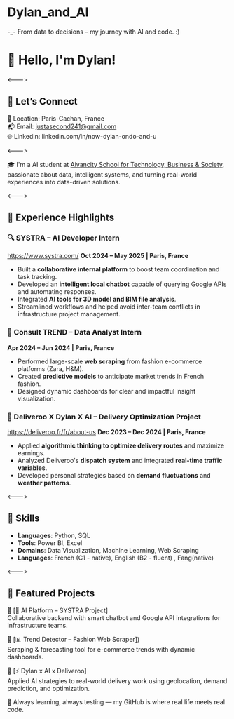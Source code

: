 # Dylan_and_AI
-_-  From data to decisions – my journey with AI and code. :)


# 👋 Hello, I'm Dylan!
<--->

## 🤝 Let’s Connect


📍 Location:   Paris-Cachan, France  
📬 Email:      justasecond241@gmail.com  
🌐 LinkedIn:   linkedin.com/in/now-dylan-ondo-and-u


<--->

🎓 I'm a AI student at [Aivancity School for Technology, Business & Society](https://www.aivancity.ai), passionate about data, intelligent systems, and turning real-world experiences into data-driven solutions.

<--->

## 💼 Experience Highlights

### 🔍 SYSTRA – AI Developer Intern 
https://www.systra.com/
**Oct 2024 – May 2025 | Paris, France**  
- Built a **collaborative internal platform** to boost team coordination and task tracking.  
- Developed an **intelligent local chatbot** capable of querying Google APIs and automating responses.  
- Integrated **AI tools for 3D model and BIM file analysis**.  
- Streamlined workflows and helped avoid inter-team conflicts in infrastructure project management.

### 🧠 Consult TREND – Data Analyst Intern  
**Apr 2024 – Jun 2024 | Paris, France**  
- Performed large-scale **web scraping** from fashion e-commerce platforms (Zara, H&M).  
- Created **predictive models** to anticipate market trends in French fashion.  
- Designed dynamic dashboards for clear and impactful insight visualization.

### 🚴 Deliveroo X Dylan X AI – Delivery Optimization Project  
https://deliveroo.fr/fr/about-us
**Dec 2023 – Dec 2024 | Paris, France**  
- Applied **algorithmic thinking to optimize delivery routes** and maximize earnings.  
- Analyzed Deliveroo's **dispatch system** and integrated **real-time traffic variables**.  
- Developed personal strategies based on **demand fluctuations** and **weather patterns**.

<--->

## 🧠 Skills

- **Languages**: Python, SQL  
- **Tools**: Power BI, Excel  
- **Domains**: Data Visualization, Machine Learning, Web Scraping  
- **Languages**: French (C1 - native), English (B2 - fluent) , Fang(native) 

<--->

## 🚀 Featured Projects

🔗 [🧠 AI Platform – SYSTRA Project]  
Collaborative backend with smart chatbot and Google API integrations for infrastructure teams.

🔗 [📊 Trend Detector – Fashion Web Scraper])  
Scraping & forecasting tool for e-commerce trends with dynamic dashboards.

🔗 [⚡ Dylan x AI x Deliveroo]  
Applied AI strategies to real-world delivery work using geolocation, demand prediction, and optimization.


🧭 Always learning, always testing — my GitHub is where real life meets real code.
